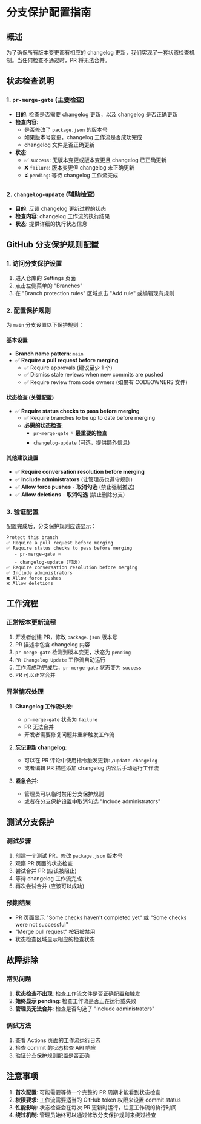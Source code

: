 # 分支保护配置指南

## 概述

为了确保所有版本变更都有相应的 changelog 更新，我们实现了一套状态检查机制。当任何检查不通过时，PR 将无法合并。

## 状态检查说明

### 1. `pr-merge-gate` (主要检查)
- **目的**: 检查是否需要 changelog 更新，以及 changelog 是否正确更新
- **检查内容**:
  - 是否修改了 `package.json` 的版本号
  - 如果版本号变更，changelog 工作流是否成功完成
  - changelog 文件是否正确更新
- **状态**:
  - ✅ `success`: 无版本变更或版本变更且 changelog 已正确更新
  - ❌ `failure`: 版本变更但 changelog 未正确更新
  - ⏳ `pending`: 等待 changelog 工作流完成

### 2. `changelog-update` (辅助检查)
- **目的**: 反馈 changelog 更新过程的状态
- **检查内容**: changelog 工作流的执行结果
- **状态**: 提供详细的执行状态信息

## GitHub 分支保护规则配置

### 1. 访问分支保护设置
1. 进入仓库的 Settings 页面
2. 点击左侧菜单的 "Branches"
3. 在 "Branch protection rules" 区域点击 "Add rule" 或编辑现有规则

### 2. 配置保护规则
为 `main` 分支设置以下保护规则：

#### 基本设置
- **Branch name pattern**: `main`
- ✅ **Require a pull request before merging**
  - ✅ Require approvals (建议至少 1 个)
  - ✅ Dismiss stale reviews when new commits are pushed
  - ✅ Require review from code owners (如果有 CODEOWNERS 文件)

#### 状态检查 (关键配置)
- ✅ **Require status checks to pass before merging**
  - ✅ Require branches to be up to date before merging
  - **必需的状态检查**:
    - `pr-merge-gate` ⭐ **最重要的检查**
    - `changelog-update` (可选，提供额外信息)

#### 其他建议设置
- ✅ **Require conversation resolution before merging**
- ✅ **Include administrators** (让管理员也遵守规则)
- ✅ **Allow force pushes** - **取消勾选** (禁止强制推送)
- ✅ **Allow deletions** - **取消勾选** (禁止删除分支)

### 3. 验证配置
配置完成后，分支保护规则应该显示：
```
Protect this branch
✅ Require a pull request before merging
✅ Require status checks to pass before merging
   - pr-merge-gate ⭐
   - changelog-update (可选)
✅ Require conversation resolution before merging  
✅ Include administrators
❌ Allow force pushes
❌ Allow deletions
```

## 工作流程

### 正常版本更新流程
1. 开发者创建 PR，修改 `package.json` 版本号
2. PR 描述中包含 changelog 内容
3. `pr-merge-gate` 检测到版本变更，状态为 `pending`
4. `PR Changelog Update` 工作流自动运行
5. 工作流成功完成后，`pr-merge-gate` 状态变为 `success`
6. PR 可以正常合并

### 异常情况处理
1. **Changelog 工作流失败**:
   - `pr-merge-gate` 状态为 `failure`
   - PR 无法合并
   - 开发者需要修复问题并重新触发工作流

2. **忘记更新 changelog**:
   - 可以在 PR 评论中使用指令触发更新: `/update-changelog`
   - 或者编辑 PR 描述添加 changelog 内容后手动运行工作流

3. **紧急合并**:
   - 管理员可以临时禁用分支保护规则
   - 或者在分支保护设置中取消勾选 "Include administrators"

## 测试分支保护

### 测试步骤
1. 创建一个测试 PR，修改 `package.json` 版本号
2. 观察 PR 页面的状态检查
3. 尝试合并 PR (应该被阻止)
4. 等待 changelog 工作流完成
5. 再次尝试合并 (应该可以成功)

### 预期结果
- PR 页面显示 "Some checks haven't completed yet" 或 "Some checks were not successful"
- "Merge pull request" 按钮被禁用
- 状态检查区域显示相应的检查状态

## 故障排除

### 常见问题
1. **状态检查不出现**: 检查工作流文件是否正确配置和触发
2. **始终显示 pending**: 检查工作流是否正在运行或失败
3. **管理员无法合并**: 检查是否勾选了 "Include administrators"

### 调试方法
1. 查看 Actions 页面的工作流运行日志
2. 检查 commit 的状态检查 API 响应
3. 验证分支保护规则配置是否正确

## 注意事项

1. **首次配置**: 可能需要等待一个完整的 PR 周期才能看到状态检查
2. **权限要求**: 工作流需要适当的 GitHub token 权限来设置 commit status
3. **性能影响**: 状态检查会在每次 PR 更新时运行，注意工作流的执行时间
4. **绕过机制**: 管理员始终可以通过修改分支保护规则来绕过检查

